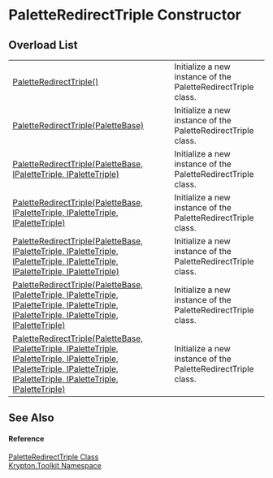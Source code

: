 # PaletteRedirectTriple Constructor


## Overload List
<table>
<tr>
<td><a href="86df285d-4761-7537-d938-1481d993800d.md">PaletteRedirectTriple()</a></td>
<td>Initialize a new instance of the PaletteRedirectTriple class.</td></tr>
<tr>
<td><a href="82eab7dc-f430-3b5d-0715-604ae0661fc8.md">PaletteRedirectTriple(PaletteBase)</a></td>
<td>Initialize a new instance of the PaletteRedirectTriple class.</td></tr>
<tr>
<td><a href="f7128037-d857-befe-fd56-f0fe0093c454.md">PaletteRedirectTriple(PaletteBase, IPaletteTriple, IPaletteTriple)</a></td>
<td>Initialize a new instance of the PaletteRedirectTriple class.</td></tr>
<tr>
<td><a href="cfec9f67-fe96-e601-a034-13776500c9f7.md">PaletteRedirectTriple(PaletteBase, IPaletteTriple, IPaletteTriple, IPaletteTriple)</a></td>
<td>Initialize a new instance of the PaletteRedirectTriple class.</td></tr>
<tr>
<td><a href="b9746b94-ab71-6054-f479-84c7b19115e5.md">PaletteRedirectTriple(PaletteBase, IPaletteTriple, IPaletteTriple, IPaletteTriple, IPaletteTriple, IPaletteTriple, IPaletteTriple)</a></td>
<td>Initialize a new instance of the PaletteRedirectTriple class.</td></tr>
<tr>
<td><a href="ef9c1c86-b973-cef7-fdfe-69d68b52197b.md">PaletteRedirectTriple(PaletteBase, IPaletteTriple, IPaletteTriple, IPaletteTriple, IPaletteTriple, IPaletteTriple, IPaletteTriple, IPaletteTriple)</a></td>
<td>Initialize a new instance of the PaletteRedirectTriple class.</td></tr>
<tr>
<td><a href="9bba6b1f-3910-2b80-f083-e7da9fb14bae.md">PaletteRedirectTriple(PaletteBase, IPaletteTriple, IPaletteTriple, IPaletteTriple, IPaletteTriple, IPaletteTriple, IPaletteTriple, IPaletteTriple, IPaletteTriple, IPaletteTriple)</a></td>
<td>Initialize a new instance of the PaletteRedirectTriple class.</td></tr>
</table>

## See Also


#### Reference
<a href="83f73f5f-51cf-401c-8e75-faf059be8989.md">PaletteRedirectTriple Class</a>  
<a href="79d2eac2-21f4-54ff-7552-b20c33c30600.md">Krypton.Toolkit Namespace</a>  
